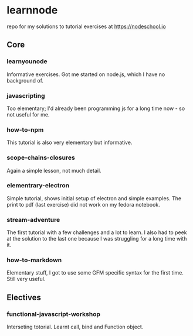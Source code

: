 # learnnode

repo for my solutions to tutorial exercises at https://nodeschool.io

## Core

### learnyounode
Informative exercises. Got me started on node.js, which I have no background of.

### javascripting
Too elementary; I'd already been programming js for a long time now - so not useful for me. 

### how-to-npm
This tutorial is also very elementary but informative.

### scope-chains-closures
Again a simple lesson, not much detail.

### elementrary-electron
Simple tutorial, shows initial setup of electron and simple examples.
The print to pdf (last exercise) did not work on my fedora notebook.

### stream-adventure
The first tutorial with a few challenges and a lot to learn. I also had
to peek at the solution to the last one because I was struggling for a
long time with it.

### how-to-markdown
Elementary stuff, I got to use some GFM specific syntax for the first time.
Still very useful.

## Electives

### functional-javascript-workshop
Interseting totorial. Learnt call, bind and Function object.